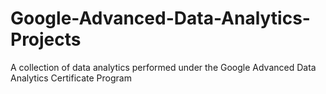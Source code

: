# Google-Advanced-Data-Analytics-Projects
A collection of data analytics performed under the Google Advanced Data Analytics Certificate Program
